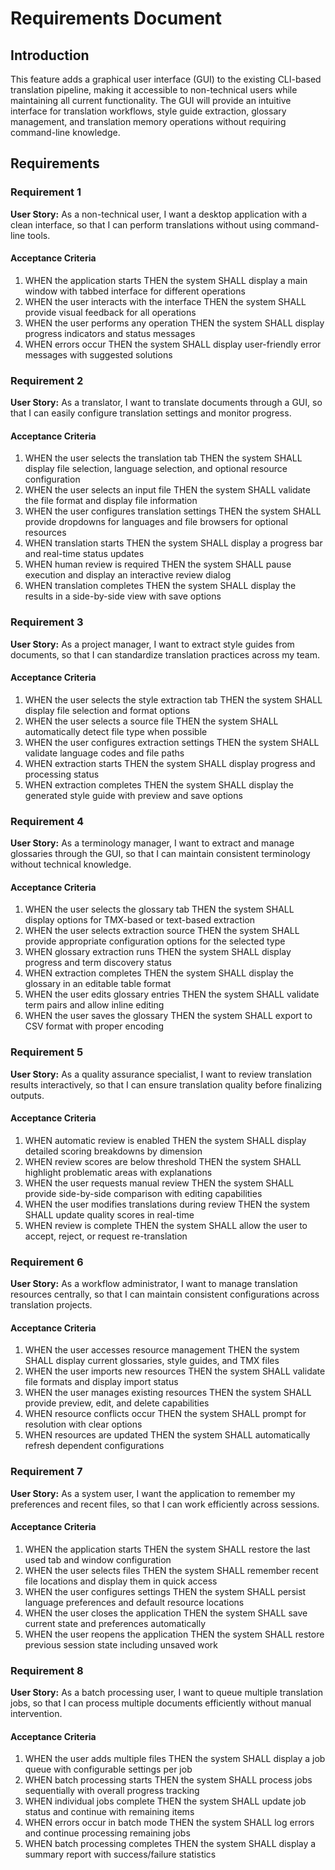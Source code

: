 # Requirements Document

## Introduction

This feature adds a graphical user interface (GUI) to the existing CLI-based translation pipeline, making it accessible to non-technical users while maintaining all current functionality. The GUI will provide an intuitive interface for translation workflows, style guide extraction, glossary management, and translation memory operations without requiring command-line knowledge.

## Requirements

### Requirement 1

**User Story:** As a non-technical user, I want a desktop application with a clean interface, so that I can perform translations without using command-line tools.

#### Acceptance Criteria

1. WHEN the application starts THEN the system SHALL display a main window with tabbed interface for different operations
2. WHEN the user interacts with the interface THEN the system SHALL provide visual feedback for all operations
3. WHEN the user performs any operation THEN the system SHALL display progress indicators and status messages
4. WHEN errors occur THEN the system SHALL display user-friendly error messages with suggested solutions

### Requirement 2

**User Story:** As a translator, I want to translate documents through a GUI, so that I can easily configure translation settings and monitor progress.

#### Acceptance Criteria

1. WHEN the user selects the translation tab THEN the system SHALL display file selection, language selection, and optional resource configuration
2. WHEN the user selects an input file THEN the system SHALL validate the file format and display file information
3. WHEN the user configures translation settings THEN the system SHALL provide dropdowns for languages and file browsers for optional resources
4. WHEN translation starts THEN the system SHALL display a progress bar and real-time status updates
5. WHEN human review is required THEN the system SHALL pause execution and display an interactive review dialog
6. WHEN translation completes THEN the system SHALL display the results in a side-by-side view with save options

### Requirement 3

**User Story:** As a project manager, I want to extract style guides from documents, so that I can standardize translation practices across my team.

#### Acceptance Criteria

1. WHEN the user selects the style extraction tab THEN the system SHALL display file selection and format options
2. WHEN the user selects a source file THEN the system SHALL automatically detect file type when possible
3. WHEN the user configures extraction settings THEN the system SHALL validate language codes and file paths
4. WHEN extraction starts THEN the system SHALL display progress and processing status
5. WHEN extraction completes THEN the system SHALL display the generated style guide with preview and save options

### Requirement 4

**User Story:** As a terminology manager, I want to extract and manage glossaries through the GUI, so that I can maintain consistent terminology without technical knowledge.

#### Acceptance Criteria

1. WHEN the user selects the glossary tab THEN the system SHALL display options for TMX-based or text-based extraction
2. WHEN the user selects extraction source THEN the system SHALL provide appropriate configuration options for the selected type
3. WHEN glossary extraction runs THEN the system SHALL display progress and term discovery status
4. WHEN extraction completes THEN the system SHALL display the glossary in an editable table format
5. WHEN the user edits glossary entries THEN the system SHALL validate term pairs and allow inline editing
6. WHEN the user saves the glossary THEN the system SHALL export to CSV format with proper encoding

### Requirement 5

**User Story:** As a quality assurance specialist, I want to review translation results interactively, so that I can ensure translation quality before finalizing outputs.

#### Acceptance Criteria

1. WHEN automatic review is enabled THEN the system SHALL display detailed scoring breakdowns by dimension
2. WHEN review scores are below threshold THEN the system SHALL highlight problematic areas with explanations
3. WHEN the user requests manual review THEN the system SHALL provide side-by-side comparison with editing capabilities
4. WHEN the user modifies translations during review THEN the system SHALL update quality scores in real-time
5. WHEN review is complete THEN the system SHALL allow the user to accept, reject, or request re-translation

### Requirement 6

**User Story:** As a workflow administrator, I want to manage translation resources centrally, so that I can maintain consistent configurations across translation projects.

#### Acceptance Criteria

1. WHEN the user accesses resource management THEN the system SHALL display current glossaries, style guides, and TMX files
2. WHEN the user imports new resources THEN the system SHALL validate file formats and display import status
3. WHEN the user manages existing resources THEN the system SHALL provide preview, edit, and delete capabilities
4. WHEN resource conflicts occur THEN the system SHALL prompt for resolution with clear options
5. WHEN resources are updated THEN the system SHALL automatically refresh dependent configurations

### Requirement 7

**User Story:** As a system user, I want the application to remember my preferences and recent files, so that I can work efficiently across sessions.

#### Acceptance Criteria

1. WHEN the application starts THEN the system SHALL restore the last used tab and window configuration
2. WHEN the user selects files THEN the system SHALL remember recent file locations and display them in quick access
3. WHEN the user configures settings THEN the system SHALL persist language preferences and default resource locations
4. WHEN the user closes the application THEN the system SHALL save current state and preferences automatically
5. WHEN the user reopens the application THEN the system SHALL restore previous session state including unsaved work

### Requirement 8

**User Story:** As a batch processing user, I want to queue multiple translation jobs, so that I can process multiple documents efficiently without manual intervention.

#### Acceptance Criteria

1. WHEN the user adds multiple files THEN the system SHALL display a job queue with configurable settings per job
2. WHEN batch processing starts THEN the system SHALL process jobs sequentially with overall progress tracking
3. WHEN individual jobs complete THEN the system SHALL update job status and continue with remaining items
4. WHEN errors occur in batch mode THEN the system SHALL log errors and continue processing remaining jobs
5. WHEN batch processing completes THEN the system SHALL display a summary report with success/failure statistics